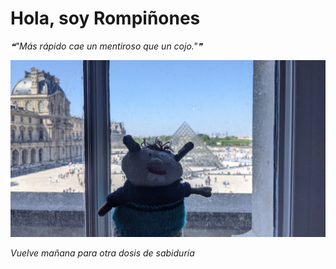 # Hola, soy Rompiñones

<!--STARTS_HERE_QUOTE_README-->
<i>❝"Más rápido cae un mentiroso que un cojo."❞</i>
<!--ENDS_HERE_QUOTE_README-->

<!--START_SECTION:update_image-->
![alt text](https://raw.githubusercontent.com/focaalvarez/rompinones/main/.github/images/IMG_20220430_130113.jpg?raw=true)
<!--END_SECTION:update_image-->

*Vuelve mañana para otra dosis de sabiduría*
